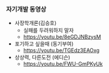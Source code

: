 
### 자기개발 동영상

* 사장학개론(김승호)
    * 실패를 두려워하지 말자
    * https://youtu.be/8eGDJNBzysM
* 포기하고 싶을때 (동기부여)
    * https://youtu.be/TGEdz3EAOxg
* 상상력, 다른도전 (에디슨)
    * https://youtu.be/FWU-GmPKyUk